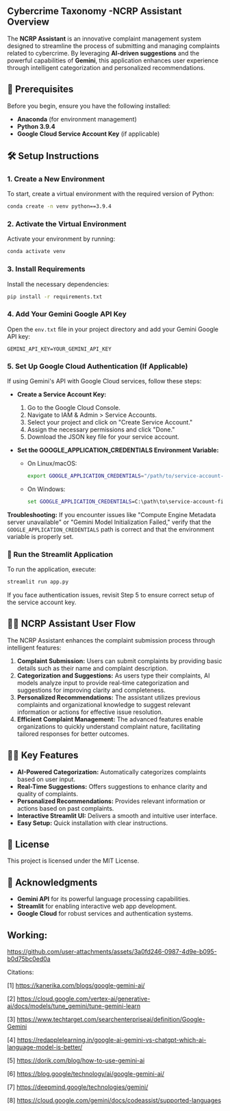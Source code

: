 ## Cybercrime Taxonomy -NCRP Assistant Overview

The **NCRP Assistant** is an innovative complaint management system designed to streamline the process of submitting and managing complaints related to cybercrime. By leveraging **AI-driven suggestions** and the powerful capabilities of **Gemini**, this application enhances user experience through intelligent categorization and personalized recommendations.

## 🚀 Prerequisites

Before you begin, ensure you have the following installed:

- **Anaconda** (for environment management)
- **Python 3.9.4**
- **Google Cloud Service Account Key** (if applicable)

## 🛠️ Setup Instructions

### 1. Create a New Environment
To start, create a virtual environment with the required version of Python:

```bash
conda create -n venv python==3.9.4
```

### 2. Activate the Virtual Environment
Activate your environment by running:

```bash
conda activate venv
```

### 3. Install Requirements
Install the necessary dependencies:

```bash
pip install -r requirements.txt
```

### 4. Add Your Gemini Google API Key
Open the `env.txt` file in your project directory and add your Gemini Google API key:

```plaintext
GEMINI_API_KEY=YOUR_GEMINI_API_KEY
```

### 5. Set Up Google Cloud Authentication (If Applicable)
If using Gemini's API with Google Cloud services, follow these steps:

- **Create a Service Account Key:**
  1. Go to the Google Cloud Console.
  2. Navigate to IAM & Admin > Service Accounts.
  3. Select your project and click on "Create Service Account."
  4. Assign the necessary permissions and click "Done."
  5. Download the JSON key file for your service account.

- **Set the GOOGLE_APPLICATION_CREDENTIALS Environment Variable:**
  - On Linux/macOS:
    ```bash
    export GOOGLE_APPLICATION_CREDENTIALS="/path/to/service-account-file.json"
    ```
  - On Windows:
    ```cmd
    set GOOGLE_APPLICATION_CREDENTIALS=C:\path\to\service-account-file.json
    ```

**Troubleshooting:** If you encounter issues like "Compute Engine Metadata server unavailable" or "Gemini Model Initialization Failed," verify that the `GOOGLE_APPLICATION_CREDENTIALS` path is correct and that the environment variable is properly set.

### 🎉 Run the Streamlit Application
To run the application, execute:

```bash
streamlit run app.py
```

If you face authentication issues, revisit Step 5 to ensure correct setup of the service account key.

## 🧑‍💻 NCRP Assistant User Flow

The NCRP Assistant enhances the complaint submission process through intelligent features:

1. **Complaint Submission:** Users can submit complaints by providing basic details such as their name and complaint description.
2. **Categorization and Suggestions:** As users type their complaints, AI models analyze input to provide real-time categorization and suggestions for improving clarity and completeness.
3. **Personalized Recommendations:** The assistant utilizes previous complaints and organizational knowledge to suggest relevant information or actions for effective issue resolution.
4. **Efficient Complaint Management:** The advanced features enable organizations to quickly understand complaint nature, facilitating tailored responses for better outcomes.

## 🧑‍💼 Key Features

- **AI-Powered Categorization:** Automatically categorizes complaints based on user input.
- **Real-Time Suggestions:** Offers suggestions to enhance clarity and quality of complaints.
- **Personalized Recommendations:** Provides relevant information or actions based on past complaints.
- **Interactive Streamlit UI:** Delivers a smooth and intuitive user interface.
- **Easy Setup:** Quick installation with clear instructions.

## 📜 License

This project is licensed under the MIT License.

## 🌟 Acknowledgments

- **Gemini API** for its powerful language processing capabilities.
- **Streamlit** for enabling interactive web app development.
- **Google Cloud** for robust services and authentication systems.

## Working:
https://github.com/user-attachments/assets/3a0fd246-0987-4d9e-b095-b0d75bc0ed0a



Citations:

[1] https://kanerika.com/blogs/google-gemini-ai/

[2] https://cloud.google.com/vertex-ai/generative-ai/docs/models/tune_gemini/tune-gemini-learn

[3] https://www.techtarget.com/searchenterpriseai/definition/Google-Gemini

[4] https://redapplelearning.in/google-ai-gemini-vs-chatgpt-which-ai-language-model-is-better/

[5] https://dorik.com/blog/how-to-use-gemini-ai

[6] https://blog.google/technology/ai/google-gemini-ai/

[7] https://deepmind.google/technologies/gemini/

[8] https://cloud.google.com/gemini/docs/codeassist/supported-languages
